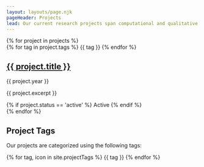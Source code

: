 ```yaml
---
layout: layouts/page.njk
pageHeader: Projects
lead: Our current research projects span computational and qualitative approaches to data infrastructure.
---
```

<div class="row g-4">
  {% for project in projects %}
  <div class="col-md-6 col-lg-4">
    <div class="card h-100 shadow-sm">
      <div class="card-body">
        <div class="d-flex flex-wrap gap-1 mb-2">
          {% for tag in project.tags %}
          <span class="badge text-bg-secondary">
            <i class="bi {{ site.projectTags[tag] or 'bi-tag' }} me-1" aria-hidden="true"></i>{{ tag }}
          </span>
          {% endfor %}
        </div>
        <h2 class="h5 card-title">
          <a href="/projects/{{ project.id }}/" class="text-decoration-none stretched-link">{{ project.title }}</a>
        </h2>
        <p class="card-text text-secondary mb-2">{{ project.year }}</p>
        <p class="card-text">{{ project.excerpt }}</p>
        {% if project.status == 'active' %}
        <span class="badge text-bg-success">Active</span>
        {% endif %}
      </div>
    </div>
  </div>
  {% endfor %}
</div>

<div class="mt-5">
  <h2 class="h4">Project Tags</h2>
  <p class="text-secondary">Our projects are categorized using the following tags:</p>
  <div class="d-flex flex-wrap gap-2">
    {% for tag, icon in site.projectTags %}
    <span class="badge text-bg-light text-dark border">
      <i class="bi {{ icon }} me-1" aria-hidden="true"></i>{{ tag }}
    </span>
    {% endfor %}
  </div>
</div>
